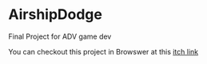 # AirshipDodge
Final Project for ADV game dev

You can checkout this project in Browswer at this [itch link](https://legoguy32109.itch.io/airship-dodge)
